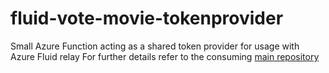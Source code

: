 # fluid-vote-movie-tokenprovider
Small Azure Function acting as a shared token provider for usage with Azure Fluid relay
For further details refer to the consuming [main repository](https://github.com/mmsharepoint/fluid-vote-movie/tree/azurefluidrelay)
